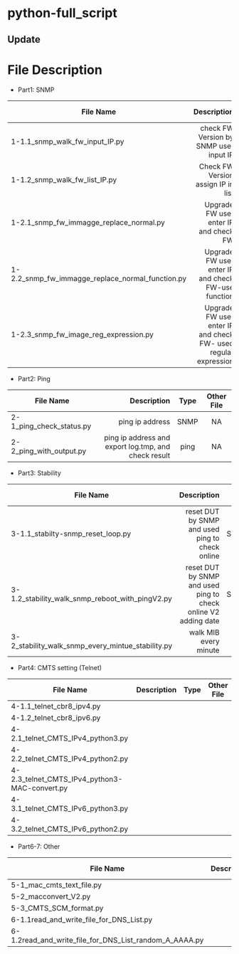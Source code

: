 # python-full_script
## Update

# File Description 

+ Part1: SNMP

| File Name      | Description   |  Type  |  Other File  |
| --------   | -----:  | :----:  | :----:  |
|  1-1.1_snmp_walk_fw_input_IP.py    |check FW Version by SNMP user input IP  | SNMP |NA     |
| 1-1.2_snmp_walk_fw_list_IP.py       |Check FW Version assign IP in list | SNMP |NA     |
| 1-2.1_snmp_fw_immagge_replace_normal.py |Upgrade FW  user enter IP and check FW | SNMP |NA     |
| 1-2.2_snmp_fw_immagge_replace_normal_function.py| Upgrade FW  user enter IP and check FW-use function| SNMP |NA     |
| 1-2.3_snmp_fw_image_reg_expression.py  |Upgrade FW  user enter IP and check FW- used regular expression| SNMP |NA     |


+ Part2: Ping

| File Name      | Description   |  Type  | Other File  |
| --------   | -----:  | :----:  |:----:  |
|  2-1_ping_check_status.py    | ping ip address  | SNMP |NA     |
|  2-2_ping_with_output.py       |  ping ip address and export log.tmp, and check result   | ping |NA     |

+ Part3: Stability
 
| File Name      | Description   |  Type  | Other File  |
| --------   | -----:  | :----:  |:----:  |
| 3-1.1_stabilty-snmp_reset_loop.py |reset DUT by SNMP and used ping to check online |SNMP/PING | NA     |
| 3-1.2_stability_walk_snmp_reboot_with_pingV2.py |reset DUT by SNMP and used ping to check online V2 adding date |SNMP/PING | NA     | 
| 3-2_stability_walk_snmp_every_mintue_stability.py | walk MIB every minute |SNMP | NA     |

+ Part4: CMTS setting (Telnet)
 
| File Name      | Description   |  Type  | Other File  |
| --------   | -----:  | :----:  |:----:  |
|4-1.1_telnet_cbr8_ipv4.py|||
|4-1.2_telnet_cbr8_ipv6.py|||
|4-2.1_telnet_CMTS_IPv4_python3.py|||
|4-2.2_telnet_CMTS_IPv4_python2.py|||
|4-2.3_telnet_CMTS_IPv4_python3-MAC-convert.py|||
|4-3.1_telnet_CMTS_IPv6_python3.py|||
|4-3.2_telnet_CMTS_IPv6_python2.py|||

+ Part6-7: Other
 
| File Name      | Description   |  Type  | Other File  |
| --------   | -----:  | :----:  |:----:  |
|5-1_mac_cmts_text_file.py|||
|5-2_macconvert_V2.py|||
|5-3_CMTS_SCM_format.py|||
|6-1.1read_and_write_file_for_DNS_List.py|||
|6-1.2read_and_write_file_for_DNS_List_random_A_AAAA.py|||
